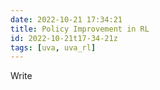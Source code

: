 ```yaml
---
date: 2022-10-21 17:34:21
title: Policy Improvement in RL
id: 2022-10-21t17-34-21z
tags: [uva, uva_rl]
---
```


Write
